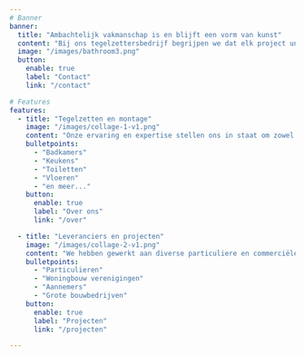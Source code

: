 ```yaml
---
# Banner
banner:
  title: "Ambachtelijk vakmanschap is en blijft een vorm van kunst"
  content: "Bij ons tegelzettersbedrijf begrijpen we dat elk project uniek is en speciale aandacht verdient. Of het nu gaat om een kleine tegelklus in een badkamer of een grootschalig project voor een commerciële ruimte, we hebben de expertise om aan uw behoeften te voldoen. Door onze ruime ervaring sinds 1985 kunt u met ieder project bij ons terecht."
  image: "/images/bathroom3.png"
  button:
    enable: true
    label: "Contact"
    link: "/contact"

# Features
features:
  - title: "Tegelzetten en montage"
    image: "/images/collage-1-v1.png"
    content: "Onze ervaring en expertise stellen ons in staat om zowel kleine als grote projecten te realiseren, zowel voor particuliere als commerciële klanten. We betegelen wanden, vloeren, douchegebieden en badkuipen, en zijn bekwaam in het werken met verschillende tegelmaterialen, waaronder keramiek, porselein en natuursteen. Als ervaren tegelzetters kunnen we ook betrokken worden bij renovatie- en restauratieprojecten. Vandaag de dag zijn extra grote tegels in trek en ook daar kunnen wij u in van dienst zijn!"
    bulletpoints:
      - "Badkamers"
      - "Keukens"
      - "Toiletten"
      - "Vloeren"
      - "en meer..."
    button:
      enable: true
      label: "Over ons"
      link: "/over"

  - title: "Leveranciers en projecten"
    image: "/images/collage-2-v1.png"
    content: "We hebben gewerkt aan diverse particuliere en commerciële projecten, waaronder kantoren, winkels, restaurants en hotels. Zo hebben we het tegelwerk verzorgd voor o.a. Schipholtunnel, World Trade Centre, Kentucky Fried Chicken, Gevangenis de Schie, Diergaarde Blijdorp, Nieuwe Sparta Stadion, Stena Line, JSM Studio. Hiervoor werken we al decenia met vertrouwde leveranciers zoals [Raab Karcher](https://www.raabkarcher.nl/), [Esselink](https://www.bouwcenter.nl/esselink/), en [Jan Groen Tegelhandel](https://www.jangroentegels.nl/)."
    bulletpoints:
      - "Particulieren"
      - "Woningbouw verenigingen"
      - "Aannemers"
      - "Grote bouwbedrijven"
    button:
      enable: true
      label: "Projecten"
      link: "/projecten"

---
```

